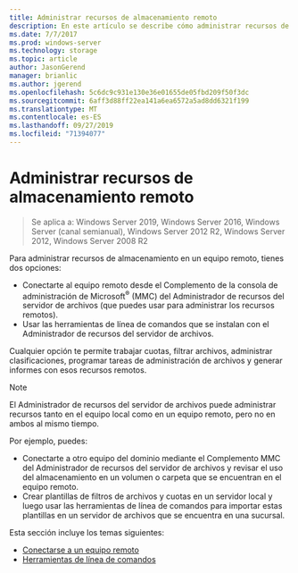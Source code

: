 ```yaml
---
title: Administrar recursos de almacenamiento remoto
description: En este artículo se describe cómo administrar recursos de almacenamiento en un equipo remoto
ms.date: 7/7/2017
ms.prod: windows-server
ms.technology: storage
ms.topic: article
author: JasonGerend
manager: brianlic
ms.author: jgerend
ms.openlocfilehash: 5c6dc9c931e130e36e01655de05fbd209f50f3dc
ms.sourcegitcommit: 6aff3d88ff22ea141a6ea6572a5ad8dd6321f199
ms.translationtype: MT
ms.contentlocale: es-ES
ms.lasthandoff: 09/27/2019
ms.locfileid: "71394077"
---
```

# <a name="managing-remote-storage-resources"></a>Administrar recursos de almacenamiento remoto

> Se aplica a: Windows Server 2019, Windows Server 2016, Windows Server (canal semianual), Windows Server 2012 R2, Windows Server 2012, Windows Server 2008 R2

Para administrar recursos de almacenamiento en un equipo remoto, tienes dos opciones:

-   Conectarte al equipo remoto desde el Complemento de la consola de administración de Microsoft<sup>®</sup> (MMC) del Administrador de recursos del servidor de archivos (que puedes usar para administrar los recursos remotos).
-   Usar las herramientas de línea de comandos que se instalan con el Administrador de recursos del servidor de archivos.

Cualquier opción te permite trabajar cuotas, filtrar archivos, administrar clasificaciones, programar tareas de administración de archivos y generar informes con esos recursos remotos.

> [!Note]
> El Administrador de recursos del servidor de archivos puede administrar recursos tanto en el equipo local como en un equipo remoto, pero no en ambos al mismo tiempo.

Por ejemplo, puedes:

-   Conectarte a otro equipo del dominio mediante el Complemento MMC del Administrador de recursos del servidor de archivos y revisar el uso del almacenamiento en un volumen o carpeta que se encuentran en el equipo remoto.
-   Crear plantillas de filtros de archivos y cuotas en un servidor local y luego usar las herramientas de línea de comandos para importar estas plantillas en un servidor de archivos que se encuentra en una sucursal.

Esta sección incluye los temas siguientes:

-   [Conectarse a un equipo remoto](connect-to-remote-computer.md)
-   [Herramientas de línea de comandos](command-line-tools.md)
